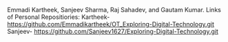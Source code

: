 Emmadi Kartheek, Sanjeev Sharma, Raj Sahadev, and Gautam Kumar.
Links of Personal Repositiories: Kartheek- https://github.com/Emmadikartheek/OT_Exploring-Digital-Technology.git
Sanjeev- https://github.com/Sanjeev1627/Exploring-Digital-Technology.git
